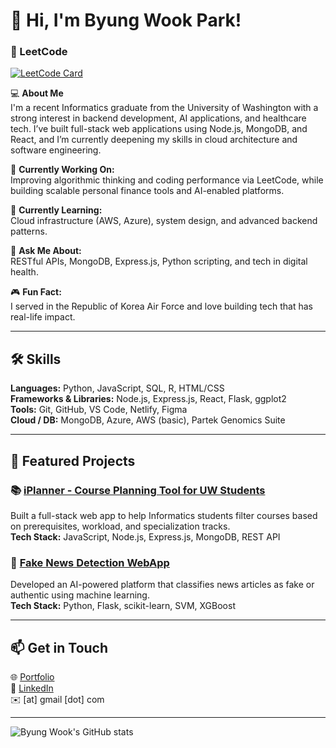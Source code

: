 # 👋 Hi, I'm Byung Wook Park!

### 🧩 LeetCode
[![LeetCode Card](https://leetcard.jacoblin.cool/<b2park2017>?theme=light&border=0&radius=8&ext=heatmap)](https://leetcode.com/<your-leetcode-b2park2017>/)


💻 **About Me**  
I'm a recent Informatics graduate from the University of Washington with a strong interest in backend development, AI applications, and healthcare tech. I’ve built full-stack web applications using Node.js, MongoDB, and React, and I’m currently deepening my skills in cloud architecture and software engineering.

🔭 **Currently Working On:**  
Improving algorithmic thinking and coding performance via LeetCode, while building scalable personal finance tools and AI-enabled platforms.

🌱 **Currently Learning:**  
Cloud infrastructure (AWS, Azure), system design, and advanced backend patterns.

💬 **Ask Me About:**  
RESTful APIs, MongoDB, Express.js, Python scripting, and tech in digital health.

🎮 **Fun Fact:**  
I served in the Republic of Korea Air Force and love building tech that has real-life impact.

---

## 🛠️ Skills

**Languages:** Python, JavaScript, SQL, R, HTML/CSS  
**Frameworks & Libraries:** Node.js, Express.js, React, Flask, ggplot2  
**Tools:** Git, GitHub, VS Code, Netlify, Figma  
**Cloud / DB:** MongoDB, Azure, AWS (basic), Partek Genomics Suite  

---

## 🚀 Featured Projects

### 📚 [iPlanner - Course Planning Tool for UW Students](https://github.com/b2park17/iPlanner)
Built a full-stack web app to help Informatics students filter courses based on prerequisites, workload, and specialization tracks.  
**Tech Stack:** JavaScript, Node.js, Express.js, MongoDB, REST API

### 📰 [Fake News Detection WebApp](https://github.com/b2park17/Capstone)
Developed an AI-powered platform that classifies news articles as fake or authentic using machine learning.  
**Tech Stack:** Python, Flask, scikit-learn, SVM, XGBoost

---

## 📫 Get in Touch

🌐 [Portfolio](https://byungwookpark.netlify.app/)  
💼 [LinkedIn](https://www.linkedin.com/in/byungwookpark)  
✉️  [at] gmail [dot] com

---

![Byung Wook's GitHub stats](https://github-readme-stats.vercel.app/api?username=byungwookpark&show_icons=true&theme=radical)
